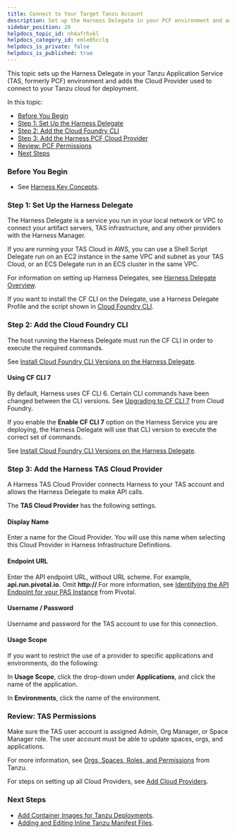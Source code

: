 ```yaml
---
title: Connect to Your Target Tanzu Account
description: Set up the Harness Delegate in your PCF environment and add the Cloud Provider used to connect to your PCF cloud for deployment.
sidebar_position: 20
helpdocs_topic_id: nh4afrhvkl
helpdocs_category_id: emle05cclq
helpdocs_is_private: false
helpdocs_is_published: true
---
```


This topic sets up the Harness Delegate in your Tanzu Application Service (TAS, formerly PCF) environment and adds the Cloud Provider used to connect to your Tanzu cloud for deployment.

In this topic:

* [Before You Begin](#before_you_begin)
* [Step 1: Set Up the Harness Delegate](#step_1_set_up_the_harness_delegate)
* [Step 2: Add the Cloud Foundry CLI](#step_2_add_the_cloud_foundry_cli)
* [Step 3: Add the Harness PCF Cloud Provider](#step_3_add_the_harness_pcf_cloud_provider)
* [Review: PCF Permissions](#review_pcf_permissions)
* [Next Steps](#next_steps)

### Before You Begin

* See [Harness Key Concepts](https://docs.harness.io/article/4o7oqwih6h-harness-key-concepts).

### Step 1: Set Up the Harness Delegate

The Harness Delegate is a service you run in your local network or VPC to connect your artifact servers, TAS infrastructure, and any other providers with the Harness Manager.

If you are running your TAS Cloud in AWS, you can use a Shell Script Delegate run on an EC2 instance in the same VPC and subnet as your TAS Cloud, or an ECS Delegate run in an ECS cluster in the same VPC.

For information on setting up Harness Delegates, see [Harness Delegate Overview](https://docs.harness.io/article/h9tkwmkrm7-delegate-installation).

If you want to install the CF CLI on the Delegate, use a Harness Delegate Profile and the script shown in [Cloud Foundry CLI](https://docs.harness.io/article/nxhlbmbgkj-common-delegate-profile-scripts#cloud_foundry_cli).

### Step 2: Add the Cloud Foundry CLI

The host running the Harness Delegate must run the CF CLI in order to execute the required commands.

See [Install Cloud Foundry CLI Versions on the Harness Delegate](install-cloud-foundry-cli-6-and-7-on-harness-delegates.md).

#### Using CF CLI 7

By default, Harness uses CF CLI 6. Certain CLI commands have been changed between the CLI versions. See [Upgrading to CF CLI 7](https://docs.cloudfoundry.org/cf-cli/v7.html#table) from Cloud Foundry.

If you enable the **Enable CF CLI 7** option on the Harness Service you are deploying, the Harness Delegate will use that CLI version to execute the correct set of commands.

See [Install Cloud Foundry CLI Versions on the Harness Delegate](install-cloud-foundry-cli-6-and-7-on-harness-delegates.md).

### Step 3: Add the Harness TAS Cloud Provider

A Harness TAS Cloud Provider connects Harness to your TAS account and allows the Harness Delegate to make API calls.

The **TAS Cloud Provider** has the following settings.

#### Display Name

Enter a name for the Cloud Provider. You will use this name when selecting this Cloud Provider in Harness Infrastructure Definitions.

#### Endpoint URL

Enter the API endpoint URL, without URL scheme. For example, **api.run.pivotal.io**. Omit **http://**.For more information, see [Identifying the API Endpoint for your PAS Instance](https://docs.pivotal.io/pivotalcf/2-3/opsguide/api-endpoint.html) from Pivotal.

#### Username / Password

Username and password for the TAS account to use for this connection.

#### Usage Scope

If you want to restrict the use of a provider to specific applications and environments, do the following:

In **Usage Scope**, click the drop-down under **Applications**, and click the name of the application.

In **Environments**, click the name of the environment.

### Review: TAS Permissions

Make sure the TAS user account is assigned Admin, Org Manager, or Space Manager role. The user account must be able to update spaces, orgs, and applications.

For more information, see [Orgs, Spaces, Roles, and Permissions](https://docs.pivotal.io/pivotalcf/2-3/concepts/roles.html) from Tanzu.

For steps on setting up all Cloud Providers, see [Add Cloud Providers](https://docs.harness.io/article/whwnovprrb-cloud-providers).

### Next Steps

* [Add Container Images for Tanzu Deployments](add-container-images-for-pcf-deployments.md).
* [Adding and Editing Inline Tanzu Manifest Files](adding-and-editing-inline-pcf-manifest-files.md).

